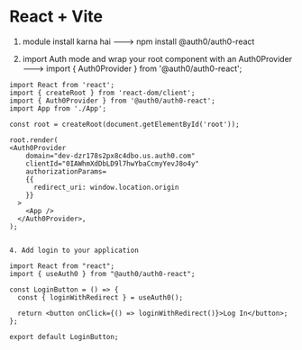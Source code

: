 # React + Vite

1. module install karna hai 
---> npm install @auth0/auth0-react 

2. import Auth mode and wrap your root component with an Auth0Provider
---> import { Auth0Provider } from '@auth0/auth0-react';

```
import React from 'react';
import { createRoot } from 'react-dom/client';
import { Auth0Provider } from '@auth0/auth0-react';
import App from './App';

const root = createRoot(document.getElementById('root'));

root.render(
<Auth0Provider
    domain="dev-dzr178s2px8c4dbo.us.auth0.com"
    clientId="0IAWhmXdDbLD9l7hwYbaCcmyYevJ8o4y"
    authorizationParams=
    {{
      redirect_uri: window.location.origin
    }}
  >
    <App />
  </Auth0Provider>,
);


4. Add login to your application

import React from "react";
import { useAuth0 } from "@auth0/auth0-react";

const LoginButton = () => {
  const { loginWithRedirect } = useAuth0();

  return <button onClick={() => loginWithRedirect()}>Log In</button>;
};

export default LoginButton;

```
